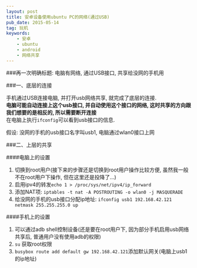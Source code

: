 ```yaml
---
layout: post
title: 安卓设备使用ubuntu PC的网络(通过USB)
pub_date: 2015-05-14
tag: 玩机
keywords:
    - 安卓
    - ubuntu
    - android
    - 网络共享
---
```


###再一次明确标题: 电脑有网络, 通过USB接口, 共享给没网的手机用

###一、底层的连接

手机通过USB连接电脑, 并打开usb网络共享, 就完成了底层的连接.    
**电脑可能自动连接上这个usb接口, 并自动使用这个接口的网络, 这时共享的方向跟我们想要的是相反的, 所以需要断开连接**    
在电脑上执行`ifconfig`可以看到usb接口的信息.    
    
假设: 没网的手机的usb接口名字叫usb1, 电脑通过wlan0接口上网     

###二、上层的共享

####电脑上的设置
1. 切换到root用户(接下来的步骤还是切换到root用户操作比较方便, 虽然我一般不在root用户下操作, 但在这里还是投降了...)    
2. 启用ipv4的转发`echo 1 > /proc/sys/net/ipv4/ip_forward`     
3. 添加NAT项: `iptables -t nat -A POSTROUTING -o wlan0 -j MASQUERADE`    
4. 给没网的手机的usb接口分配ip地址: `ifconfig usb1 192.168.42.121 netmask 255.255.255.0 up`    

####手机上的设置
1. 可以通过adb shell控制设备(还是要在root用户下, 因为部分手机启用usb网络共享后, 普通用户没有使用adb的权限)    
2. `su` 获取root权限
3. `busybox route add default gw 192.168.42.121`添加默认网关(电脑上usb1的ip地址)

